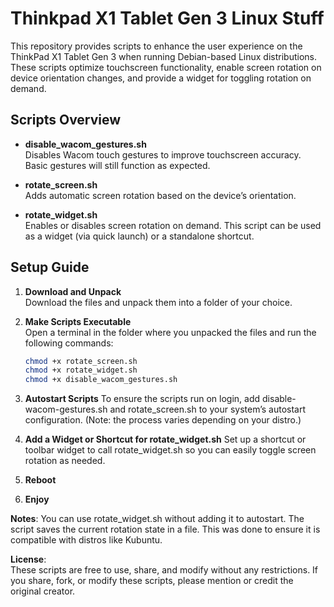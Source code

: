 # Thinkpad X1 Tablet Gen 3 Linux Stuff

This repository provides scripts to enhance the user experience on the ThinkPad X1 Tablet Gen 3 when running Debian-based Linux distributions. These scripts optimize touchscreen functionality, enable screen rotation on device orientation changes, and provide a widget for toggling rotation on demand.

## Scripts Overview

- **disable_wacom_gestures.sh**  
  Disables Wacom touch gestures to improve touchscreen accuracy. Basic gestures will still function as expected.

- **rotate_screen.sh**  
  Adds automatic screen rotation based on the device’s orientation.

- **rotate_widget.sh**  
  Enables or disables screen rotation on demand. This script can be used as a widget (via quick launch) or a standalone shortcut.

## Setup Guide

1. **Download and Unpack**  
   Download the files and unpack them into a folder of your choice.

2. **Make Scripts Executable**  
   Open a terminal in the folder where you unpacked the files and run the following commands:
   ```bash
   chmod +x rotate_screen.sh
   chmod +x rotate_widget.sh
   chmod +x disable_wacom_gestures.sh
   ```
3. **Autostart Scripts**
To ensure the scripts run on login, add disable-wacom-gestures.sh and rotate_screen.sh to your system’s autostart configuration. (Note: the process varies depending on your distro.)

4. **Add a Widget or Shortcut for rotate_widget.sh**
Set up a shortcut or toolbar widget to call rotate_widget.sh so you can easily toggle screen rotation as needed.

5. **Reboot**

6. **Enjoy**

**Notes**:
You can use rotate_widget.sh without adding it to autostart. The script saves the current rotation state in a file. This was done to ensure it is compatible with distros like Kubuntu.

**License**:  
These scripts are free to use, share, and modify without any restrictions. If you share, fork, or modify these scripts, please mention or credit the original creator.
